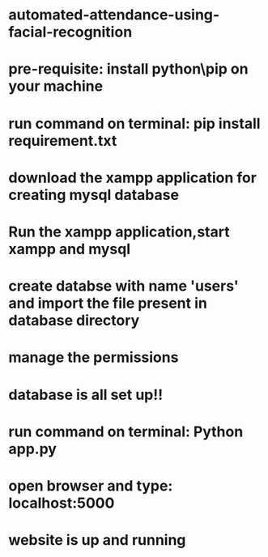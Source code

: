 # automated-attendance-using-facial-recognition
# pre-requisite: install python\pip on your machine
# run command on terminal:  pip install requirement.txt
# download the xampp application for creating mysql database
# Run the xampp application,start xampp and mysql 
# create databse with name 'users' and import the file present in database directory
# manage the permissions 
# database is all set up!!
# run command on terminal: Python app.py 
# open browser and type: localhost:5000
# website is up and running
